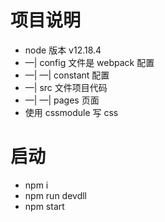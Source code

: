 # 项目说明

-   node 版本 v12.18.4
-   —| config 文件是 webpack 配置
-   —| —| constant 配置
-   —| src 文件项目代码
-   —| —| pages 页面
-   使用 cssmodule 写 css

# 启动

-   npm i
-   npm run devdll
-   npm start
